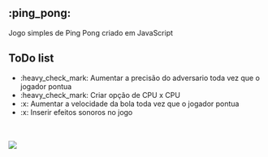 

<h2>:ping_pong:</h2>
<p>Jogo simples de Ping Pong criado em JavaScript</p>

<h2>ToDo list</h2>
<ul>
    <li>:heavy_check_mark: Aumentar a precisão do adversario toda vez que o jogador pontua</li>
		<li>:heavy_check_mark: Criar opção de CPU x CPU </li>
    <li>:x: Aumentar a velocidade da bola toda vez que o jogador pontua</li>
		<li>:x: Inserir efeitos sonoros no jogo</li>
</ul>

<br>
<br>




<img src="https://github.com/Gustavo-Schneider/tableTenisGame/blob/master/screenshot/gamePrintScreen2.png"/>
